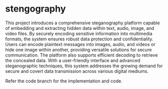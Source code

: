 # stengography
This project introduces a comprehensive steganography platform capable of embedding and extracting hidden data within text, audio, image, and video files. By securely encoding sensitive information into multimedia formats, the system ensures robust data protection and confidentiality. Users can encode plaintext messages into images, audio, and videos or hide one image within another, providing versatile solutions for secure communication. The platform also supports efficient decoding to retrieve the concealed data. With a user-friendly interface and advanced steganographic techniques, this system 
addresses the growing demand for secure and covert data transmission across various digital mediums.


Refer the code branch for the implementation and code.
